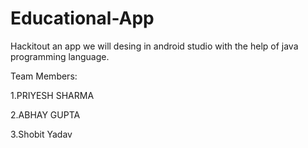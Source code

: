 # Educational-App
Hackitout an app we will desing in android studio with the help of java programming language.

Team Members:

1.PRIYESH SHARMA	

2.ABHAY GUPTA

3.Shobit Yadav
